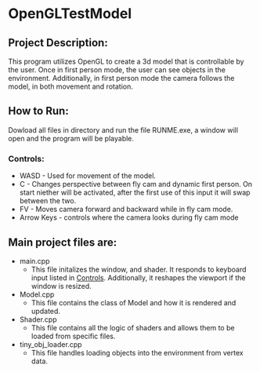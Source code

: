# OpenGLTestModel
## Project Description:
This program utilizes OpenGL to create a 3d model that is controllable by the user. Once in first person mode, the user can see objects in the environment. Additionally, in first person mode the camera follows the model, in both movement and rotation.
## How to Run:
Dowload all files in directory and run the file RUNME.exe, a window will open and the program will be playable.
### Controls:
* WASD - Used for movement of the model.
* C - Changes perspective between fly cam and dynamic first person. On start niether will be activated, after the first use of this input it will swap between the two. 
* FV - Moves camera forward and backward while in fly cam mode.
* Arrow Keys - controls where the camera looks during fly cam mode


## Main project files are:
* main.cpp
  * This file initalizes the window, and shader. It responds to keyboard input listed in [Controls](#controls). Additionally, it reshapes the viewport if the window is resized.
* Model.cpp
  * This file contains the class of Model and how it is rendered and updated.
* Shader.cpp
  * This file contains all the logic of shaders and allows them to be loaded from specific files.
* tiny_obj_loader.cpp
  * This file handles loading objects into the environment from vertex data.
